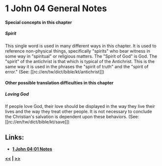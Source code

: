 # 1 John 04 General Notes #

#### Special concepts in this chapter ####

##### Spirit #####
This single word is used in many different ways in this chapter. It is used to reference non-physical things, specifically "spirits" who bear witness in some way in "spiritual" or religious matters. The "Spirit of God" is God. The "spirit" of the antichrist is that which is typical of the Antichrist. This is the same way it is used in the phrases the "spirit of truth" and the "spirit of error." (See: [[rc://en/tw/dict/bible/kt/antichrist]])

#### Other possible translation difficulties in this chapter ####

##### Loving God #####
If people love God, their love should be displayed in the way they live their lives and the way they treat other people. It is not necessary to conclude the Christian's salvation is dependent upon these behaviors. (See: [[rc://en/tw/dict/bible/kt/save]])

## Links: ##

* __[1 John 04:01 Notes](./01.md)__

__[<<](../03/intro.md) | [>>](../05/intro.md)__
